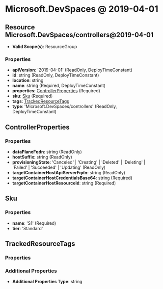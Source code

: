 # Microsoft.DevSpaces @ 2019-04-01

## Resource Microsoft.DevSpaces/controllers@2019-04-01
* **Valid Scope(s)**: ResourceGroup
### Properties
* **apiVersion**: '2019-04-01' (ReadOnly, DeployTimeConstant)
* **id**: string (ReadOnly, DeployTimeConstant)
* **location**: string
* **name**: string (Required, DeployTimeConstant)
* **properties**: [ControllerProperties](#controllerproperties) (Required)
* **sku**: [Sku](#sku) (Required)
* **tags**: [TrackedResourceTags](#trackedresourcetags)
* **type**: 'Microsoft.DevSpaces/controllers' (ReadOnly, DeployTimeConstant)

## ControllerProperties
### Properties
* **dataPlaneFqdn**: string (ReadOnly)
* **hostSuffix**: string (ReadOnly)
* **provisioningState**: 'Canceled' | 'Creating' | 'Deleted' | 'Deleting' | 'Failed' | 'Succeeded' | 'Updating' (ReadOnly)
* **targetContainerHostApiServerFqdn**: string (ReadOnly)
* **targetContainerHostCredentialsBase64**: string (Required)
* **targetContainerHostResourceId**: string (Required)

## Sku
### Properties
* **name**: 'S1' (Required)
* **tier**: 'Standard'

## TrackedResourceTags
### Properties
### Additional Properties
* **Additional Properties Type**: string

